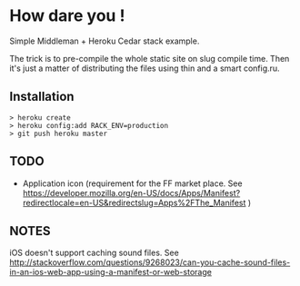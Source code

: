 How dare you !
==============

Simple Middleman + Heroku Cedar stack example.

The trick is to pre-compile the whole static site on slug compile time.
Then it's just a matter of distributing the files using thin and a smart
config.ru.

Installation
------------

```
> heroku create
> heroku config:add RACK_ENV=production
> git push heroku master
```

TODO
----

* Application icon (requirement for the FF market place. See
https://developer.mozilla.org/en-US/docs/Apps/Manifest?redirectlocale=en-US&redirectslug=Apps%2FThe_Manifest
)


NOTES
-----

iOS doesn't support caching sound files. See
http://stackoverflow.com/questions/9268023/can-you-cache-sound-files-in-an-ios-web-app-using-a-manifest-or-web-storage
